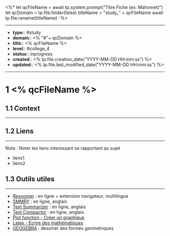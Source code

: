 
<%*
let qcFileName = await tp.system.prompt("Titre Fiche (ex: Mahomet)")
let qcDomain = tp.file.folder(false)
titleName = "study_" + qcFileName
await tp.file.rename(titleName)
-%>


---
- **type**:: #study
- **domain**:: <% "#"+ qcDomain %>
- **title**:: <% qcFileName %>
- **level**:: #college_4
- **status**:: inprogress
- **created**:: <% tp.file.creation_date("YYYY-MM-DD HH:mm:ss") %>
- **updated**:: <% tp.file.last_modified_date("YYYY-MM-DD HH:mm:ss") %>
---


# 1	<% qcFileName %>


## 1.1	Context
---



## 1.2	Liens
---

Note :  Noter les liens interessant se rapportant au sujet

- liens1
- liens2



## 1.3	Outils utiles
---

-   [Resoomer](https://resoomer.com/fr) : en ligne + extension navigateur, multilingue
-   [SMMRY](https://smmry.com/) : en ligne, anglais
-   [Text Summarizer](http://textsummarization.net/text-summarizer) : en ligne, anglais
-   [Text Compactor](https://www.textcompactor.com/) : en ligne, anglais
- [Plot function - Créer un graphique](https://github.com/leonhma/obsidian-functionplot)
- [Latex - Ecrire des mathématiques](https://fr.wikibooks.org/wiki/LaTeX/%C3%89crire_des_math%C3%A9matiques)
- [GEOGEBRA](https://www.geogebra.org/geometry?lang=fr) : dessiner des formes geometriques 
